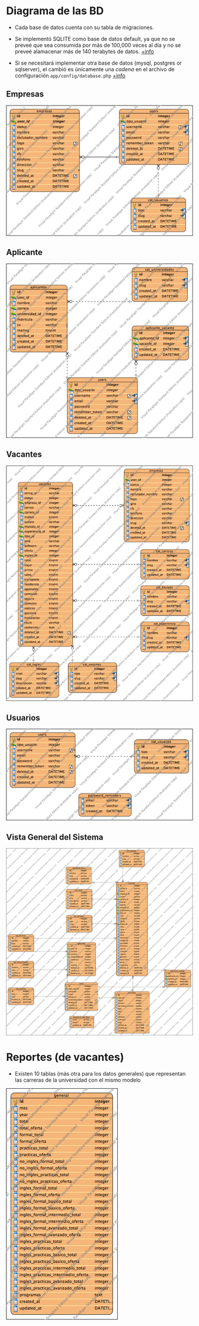 # Diagrama de las BD

* Cada base de datos cuenta con su tabla de migraciones.

* Se implementó SQLITE como base de datos default, ya que no se preveé que sea consumida por más de 100,000 veces al día y no se preveé alamacenar más de 140 terabytes de datos. [+info](http://sqlite.org/whentouse.html)

* Si se necesitará implementar otra base de datos (mysql, postgres or sqlserver), el cambió es únicamente una *cadena* en el archivo de configuración `app/config/database.php` [+info](http://laravel.com/docs/database)


## Empresas

![image](./readme/db_empresas.png)

## Aplicante

![image](./readme/db_aplicantes.png)

## Vacantes

![image](./readme/db_vacantes.png)

## Usuarios

![image](./readme/db_usuarios.png)

## Vista General del Sistema

![image](./readme/db_general.png)

# Reportes (de vacantes)

* Existen 10 tablas (más otra para los datos generales) que representan las carreras de la universidad con el mismo modelo

![image](./readme/db_reportes.png)